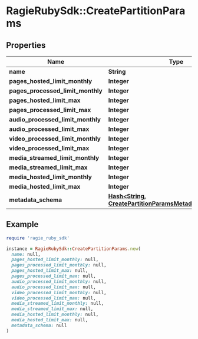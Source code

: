 # RagieRubySdk::CreatePartitionParams

## Properties

| Name | Type | Description | Notes |
| ---- | ---- | ----------- | ----- |
| **name** | **String** |  |  |
| **pages_hosted_limit_monthly** | **Integer** |  | [optional] |
| **pages_processed_limit_monthly** | **Integer** |  | [optional] |
| **pages_hosted_limit_max** | **Integer** |  | [optional] |
| **pages_processed_limit_max** | **Integer** |  | [optional] |
| **audio_processed_limit_monthly** | **Integer** |  | [optional] |
| **audio_processed_limit_max** | **Integer** |  | [optional] |
| **video_processed_limit_monthly** | **Integer** |  | [optional] |
| **video_processed_limit_max** | **Integer** |  | [optional] |
| **media_streamed_limit_monthly** | **Integer** |  | [optional] |
| **media_streamed_limit_max** | **Integer** |  | [optional] |
| **media_hosted_limit_monthly** | **Integer** |  | [optional] |
| **media_hosted_limit_max** | **Integer** |  | [optional] |
| **metadata_schema** | [**Hash&lt;String, CreatePartitionParamsMetadataSchemaValue&gt;**](CreatePartitionParamsMetadataSchemaValue.md) |  | [optional] |

## Example

```ruby
require 'ragie_ruby_sdk'

instance = RagieRubySdk::CreatePartitionParams.new(
  name: null,
  pages_hosted_limit_monthly: null,
  pages_processed_limit_monthly: null,
  pages_hosted_limit_max: null,
  pages_processed_limit_max: null,
  audio_processed_limit_monthly: null,
  audio_processed_limit_max: null,
  video_processed_limit_monthly: null,
  video_processed_limit_max: null,
  media_streamed_limit_monthly: null,
  media_streamed_limit_max: null,
  media_hosted_limit_monthly: null,
  media_hosted_limit_max: null,
  metadata_schema: null
)
```

